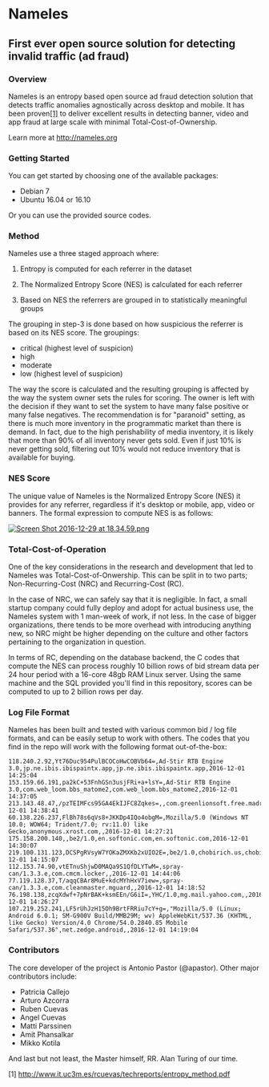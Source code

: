 # Nameles
## First ever open source solution for detecting invalid traffic (ad fraud)

### Overview

Nameles is an entropy based open source ad fraud detection solution that detects traffic anomalies agnostically across desktop and mobile. It has been proven[[1]](http://www.it.uc3m.es/rcuevas/techreports/entropy_method.pdf) to deliver excellent results in detecting banner, video and app fraud at large scale with minimal Total-Cost-of-Ownership.

Learn more at http://nameles.org

### Getting Started 

You can get started by choosing one of the available packages:

- Debian 7
- Ubuntu 16.04 or 16.10

Or you can use the provided source codes. 


### Method 

Nameles use a three staged approach where: 

1) Entropy is computed for each referrer in the dataset

2) The Normalized Entropy Score (NES) is calculated for each referrer

3) Based on NES the referrers are grouped in to statistically meaningful groups

The grouping in step-3 is done based on how suspicious the referrer is based on its NES score. The groupings: 

- critical (highest level of suspicion)
- high
- moderate
- low (highest level of suspicion)

The way the score is calculated and the resulting grouping is affected by the way the system owner sets the rules for scoring. The owner is left with the decision if they want to set the system to have many false positive or many false negatives. The recommendation is for "paranoid" setting, as there is much more inventory in the programmatic market than there is demand. In fact, due to the high perishability of media inventory, it is likely that more than 90% of all inventory never gets sold. Even if just 10% is never getting sold, filtering out 10% would not reduce inventory that is available for buying.  


### NES Score 

The unique value of Nameles is the Normalized Entropy Score (NES) it provides for any referrer, regardless if it's desktop or mobile, app, video or banners. The formal expression to compute NES is as follows:

[![Screen Shot 2016-12-29 at 18.34.59.png](https://s23.postimg.org/noboa25fv/Screen_Shot_2016_12_29_at_18_34_59.png)](https://postimg.org/image/vh2c21bev/)


### Total-Cost-of-Operation

One of the key considerations in the research and development that led to Nameles was Total-Cost-of-Onwership. This can be split in to two parts; Non-Recurring-Cost (NRC) and Recurring-Cost (RC). 

In the case of NRC, we can safely say that it is negligible. In fact, a small startup company could fully deploy and adopt for actual business use, the Nameles system with 1 man-week of work, if not less. In the case of bigger organizations, there tends to be more overhead with introducing anything new, so NRC might be higher depending on the culture and other factors pertaining to the organization in question. 

In terms of RC, depending on the database backend, the C codes that compute the NES can process roughly 10 billion rows of bid stream data per 24 hour period with a 16-core 48gb RAM Linux server. Using the same machine and the SQL provided you'll find in this repository, scores can be computed to up to 2 billion rows per day. 


### Log File Format 

Nameles has been built and tested with various common bid / log file formats, and can be easily setup to work with others. The codes that you find in the repo will work with the following format out-of-the-box:

    118.240.2.92,Yt76Duc954PulBCOCoHwCOBVb64=,Ad-Stir RTB Engine 3.0,jp.ne.ibis.ibispaintx.app,jp.ne.ibis.ibispaintx.app,2016-12-01 14:25:04
    153.159.66.191,pa2kC+53FnhGSn3usjFRi+a+lsY=,Ad-Stir RTB Engine 3.0,com.web_loom.bbs_matome2,com.web_loom.bbs_matome2,2016-12-01 14:37:05
    213.143.48.47,/pzTEIMFcs95GA4EkIJFC8Zqkes=,,com.greenlionsoft.free.madrid,madrid.free.greenlionsoft.com,2016-12-01 14:38:41
    60.138.226.237,FlBh78s6qVs8+JKKDp4IQo4obgM=,Mozilla/5.0 (Windows NT 10.0; WOW64; Trident/7.0; rv:11.0) like Gecko,anonymous.xrost.com,,2016-12-01 14:27:21
    175.158.200.140,,be2/1.0,en.softonic.com,en.softonic.com,2016-12-01 14:30:07
    219.100.131.123,DCSPgRVsyW7YOKaZMXKb2xUIO2E=,be2/1.0,chobirich.us,chobirich.us,2016-12-01 14:15:07
    112.153.74.90,vtETnuShjwD0MAQa9S1QfDLYTwM=,spray-can/1.3.3.e,com.cmcm.locker,,2016-12-01 14:44:06
    77.119.128.37,T/aqqCBAr8MuE+kdcMYhHxV7iew=,spray-can/1.3.3.e,com.cleanmaster.mguard,,2016-12-01 14:18:52
    76.198.138,zcqXdwf+7pNrBAK+ksmEEn/G6iI=,YHC/1.0,mg.mail.yahoo.com,,2016-12-01 14:26:27
    107.219.252.241,LF5rUhJzH15Oh9BrtFRRiu7cY+g=,"Mozilla/5.0 (Linux; Android 6.0.1; SM-G900V Build/MMB29M; wv) AppleWebKit/537.36 (KHTML, like Gecko) Version/4.0 Chrome/54.0.2840.85 Mobile Safari/537.36",net.zedge.android,,2016-12-01 14:19:04

### Contributors

The core developer of the project is Antonio Pastor (@apastor). Other major contributors include:

- Patricia Callejo
- Arturo Azcorra
- Ruben Cuevas
- Angel Cuevas
- Matti Parssinen
- Amit Phansalkar
- Mikko Kotila

And last but not least, the Master himself, RR. Alan Turing of our time.

[1] http://www.it.uc3m.es/rcuevas/techreports/entropy_method.pdf

